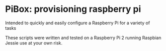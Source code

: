# PiBox: provisioning raspberry pi

Intended to quickly and easily configure a Raspberry Pi for a variety of tasks

These scripts were written and tested on a Raspberry Pi 2 running Raspbian Jessie
use at your own risk.
